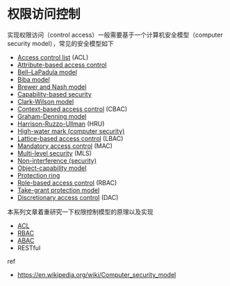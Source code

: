 # 权限访问控制

实现权限访问（control access）一般需要基于一个计算机安全模型（computer security model），常见的安全模型如下

- [Access control list](https://en.wikipedia.org/wiki/Access_control_list) (ACL)
- [Attribute-based access control](https://en.wikipedia.org/wiki/Attribute-based_access_control)
- [Bell–LaPadula model](https://en.wikipedia.org/wiki/Bell–LaPadula_model)
- [Biba model](https://en.wikipedia.org/wiki/Biba_model)
- [Brewer and Nash model](https://en.wikipedia.org/wiki/Brewer_and_Nash_model)
- [Capability-based security](https://en.wikipedia.org/wiki/Capability-based_security)
- [Clark-Wilson model](https://en.wikipedia.org/wiki/Clark-Wilson_model)
- [Context-based access control](https://en.wikipedia.org/wiki/Context-based_access_control) (CBAC)
- [Graham-Denning model](https://en.wikipedia.org/wiki/Graham-Denning_model)
- [Harrison-Ruzzo-Ullman](https://en.wikipedia.org/wiki/HRU_(security)) (HRU)
- [High-water mark (computer security)](https://en.wikipedia.org/wiki/High-water_mark_(computer_security))
- [Lattice-based access control](https://en.wikipedia.org/wiki/Lattice-based_access_control) (LBAC)
- [Mandatory access control](https://en.wikipedia.org/wiki/Mandatory_access_control) (MAC)
- [Multi-level security](https://en.wikipedia.org/wiki/Multi-level_security) (MLS)
- [Non-interference (security)](https://en.wikipedia.org/wiki/Non-interference_(security))
- [Object-capability model](https://en.wikipedia.org/wiki/Object-capability_model)
- [Protection ring](https://en.wikipedia.org/wiki/Protection_ring)
- [Role-based access control](https://en.wikipedia.org/wiki/Role-based_access_control) (RBAC)
- [Take-grant protection model](https://en.wikipedia.org/wiki/Take-grant_protection_model)
- [Discretionary access control](https://en.wikipedia.org/wiki/Discretionary_access_control) (DAC)



本系列文章着重研究一下权限控制模型的原理以及实现

- [ACL](https://en.wikipedia.org/wiki/Access-control_list)
- [RBAC](https://en.wikipedia.org/wiki/Role-based_access_control)
- [ABAC](https://en.wikipedia.org/wiki/Attribute-based_access_control)
- RESTful



ref

- https://en.wikipedia.org/wiki/Computer_security_model



